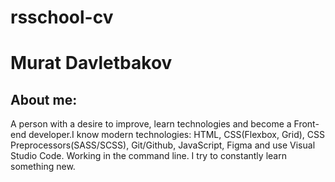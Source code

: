 # rsschool-cv

# **Murat Davletbakov**

## About me:
A person with a desire to improve, learn technologies and become a Front-end developer.I know modern technologies: HTML, CSS(Flexbox, Grid), CSS Preprocessors(SASS/SCSS), Git/Github, JavaScript, Figma and use Visual Studio Code. Working in the command line. I try to constantly learn something new.